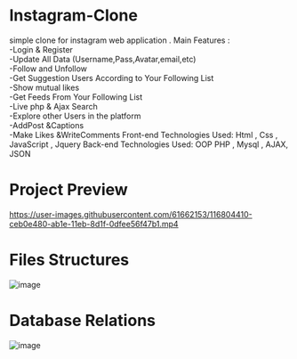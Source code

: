 # Instagram-Clone
simple clone for instagram web application . Main Features : 
<br>-Login  &amp; Register
<br>-Update All Data (Username,Pass,Avatar,email,etc) 
<br>-Follow and Unfollow
<br>-Get Suggestion Users According to Your Following List
<br>-Show mutual likes
<br>-Get Feeds From Your Following List
<br>-Live php &amp; Ajax Search
<br>-Explore other Users in the platform 
<br>-AddPost &amp;Captions
<br>-Make Likes &amp;WriteComments
Front-end Technologies Used:  Html , Css  , JavaScript ,  Jquery Back-end Technologies Used:  OOP PHP ,  Mysql ,  AJAX, JSON
# Project Preview 
https://user-images.githubusercontent.com/61662153/116804410-ceb0e480-ab1e-11eb-8d1f-0dfee56f47b1.mp4

# Files Structures
![image](https://user-images.githubusercontent.com/61662153/116804487-6f070900-ab1f-11eb-907a-db7ae0c3520b.png)

# Database Relations
![image](https://user-images.githubusercontent.com/61662153/116804500-8b0aaa80-ab1f-11eb-82ed-cec31488514b.png)
